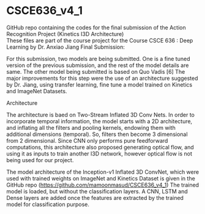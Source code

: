 # CSCE636_v4_1
GitHub repo containing the codes for the final submission of the Action Recognition Project (Kinetics I3D Architecture)  
These files are part of the course project for the Course CSCE 636 : Deep Learning by Dr. Anxiao Jiang
Final Submission: 

For this submission, two models are being submitted. One is a fine tuned version of the previous submission, and the rest of the model details are same. The other model being submitted is based on Quo Vadis [6] 
The major improvements for this step were the use of an architecture suggested by Dr. Jiang, using transfer learning, fine tune a model trained on Kinetics and ImageNet Datasets. 

Architecture

The architecture is baed on Two-Stream Inflated 3D Conv Nets. In order to incorporate temporal information, the model starts with a 2D architecture, and inflating all the filters and pooling kernels, endowing them with additional dimensions (temporal). So, filters then become 3 dimensional from 2 dimensional. Since CNN only performs pure feedforward computations, this architecture also proposed generating optical flow, and using it as inputs to train another I3D network, however optical flow is not being used for our project. 

The model architecture of the Inception-v1 Inflated 3D ConvNet, which were used with trained weights on ImageNet and Kinetics Dataset is given in the GitHub repo (https://github.com/mamoonmasud/CSCE636_v4_1)
The trained model is loaded, but without the classification layers. A CNN, LSTM and Dense layers are added once the features are extracted by the trained model for classification purpose. 
